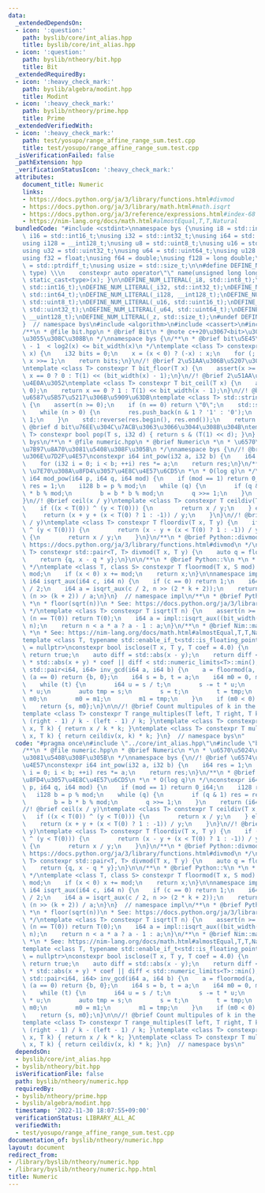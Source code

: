 ```yaml
---
data:
  _extendedDependsOn:
  - icon: ':question:'
    path: byslib/core/int_alias.hpp
    title: byslib/core/int_alias.hpp
  - icon: ':question:'
    path: byslib/ntheory/bit.hpp
    title: Bit
  _extendedRequiredBy:
  - icon: ':heavy_check_mark:'
    path: byslib/algebra/modint.hpp
    title: Modint
  - icon: ':heavy_check_mark:'
    path: byslib/ntheory/prime.hpp
    title: Prime
  _extendedVerifiedWith:
  - icon: ':heavy_check_mark:'
    path: test/yosupo/range_affine_range_sum.test.cpp
    title: test/yosupo/range_affine_range_sum.test.cpp
  _isVerificationFailed: false
  _pathExtension: hpp
  _verificationStatusIcon: ':heavy_check_mark:'
  attributes:
    document_title: Numeric
    links:
    - https://docs.python.org/ja/3/library/functions.html#divmod
    - https://docs.python.org/ja/3/library/math.html#math.isqrt
    - https://docs.python.org/ja/3/reference/expressions.html#index-68
    - https://nim-lang.org/docs/math.html#almostEqual,T,T,Natural
  bundledCode: "#include <cstdint>\nnamespace bys {\nusing i8 = std::int8_t;\nusing\
    \ i16 = std::int16_t;\nusing i32 = std::int32_t;\nusing i64 = std::int64_t;\n\
    using i128 = __int128_t;\nusing u8 = std::uint8_t;\nusing u16 = std::uint16_t;\n\
    using u32 = std::uint32_t;\nusing u64 = std::uint64_t;\nusing u128 = __uint128_t;\n\
    using f32 = float;\nusing f64 = double;\nusing f128 = long double;\n\nusing isize\
    \ = std::ptrdiff_t;\nusing usize = std::size_t;\n\n#define DEFINE_NUM_LITERAL(name,\
    \ type) \\\n    constexpr auto operator\"\" name(unsigned long long x) { return\
    \ static_cast<type>(x); }\n\nDEFINE_NUM_LITERAL(_i8, std::int8_t);\nDEFINE_NUM_LITERAL(_i16,\
    \ std::int16_t);\nDEFINE_NUM_LITERAL(_i32, std::int32_t);\nDEFINE_NUM_LITERAL(_i64,\
    \ std::int64_t);\nDEFINE_NUM_LITERAL(_i128, __int128_t);\nDEFINE_NUM_LITERAL(_u8,\
    \ std::uint8_t);\nDEFINE_NUM_LITERAL(_u16, std::uint16_t);\nDEFINE_NUM_LITERAL(_u32,\
    \ std::uint32_t);\nDEFINE_NUM_LITERAL(_u64, std::uint64_t);\nDEFINE_NUM_LITERAL(_u128,\
    \ __uint128_t);\nDEFINE_NUM_LITERAL(_z, std::size_t);\n#undef DEFINE_NUM_LITERAL\n\
    }  // namespace bys\n#include <algorithm>\n#include <cassert>\n#include <string>\n\
    /**\n * @file bit.hpp\n * @brief Bit\n * @note c++20\u3067<bit>\u304C\u8FFD\u52A0\
    \u3055\u308C\u308B\n */\nnamespace bys {\n/**\n * @brief bit\u5E45\n *\n * bit_width(x)\
    \ - 1  < log2(x) <= bit_width(x)\n */\ntemplate <class T> constexpr i32 bit_width(T\
    \ x) {\n    i32 bits = 0;\n    x = (x < 0) ? (-x) : x;\n    for (; x != 0; bits++)\
    \ x >>= 1;\n    return bits;\n}\n//! @brief 2\u51AA\u306B\u5207\u308A\u4E0B\u3052\
    \ntemplate <class T> constexpr T bit_floor(T x) {\n    assert(x >= 0);\n    return\
    \ x == 0 ? 0 : T(1) << (bit_width(x) - 1);\n}\n//! @brief 2\u51AA\u306B\u5207\u308A\
    \u4E0A\u3052\ntemplate <class T> constexpr T bit_ceil(T x) {\n    assert(x >=\
    \ 0);\n    return x == 0 ? 1 : T(1) << bit_width(x - 1);\n}\n//! @brief 2\u9032\
    \u6587\u5B57\u5217\u306B\u5909\u63DB\ntemplate <class T> std::string bin(T n)\
    \ {\n    assert(n >= 0);\n    if (n == 0) return \"0\";\n    std::string res;\n\
    \    while (n > 0) {\n        res.push_back(n & 1 ? '1' : '0');\n        n >>=\
    \ 1;\n    }\n    std::reverse(res.begin(), res.end());\n    return res;\n}\n//!\
    \ @brief d bit\u76EE\u304C\u7ACB\u3063\u3066\u3044\u308B\u304B\ntemplate <class\
    \ T> constexpr bool pop(T s, i32 d) { return s & (T(1) << d); }\n}  // namespace\
    \ bys\n/**\n * @file numeric.hpp\n * @brief Numeric\n *\n * \u6570\u5024\u8A08\
    \u7B97\u8A70\u3081\u5408\u308F\u305B\n */\nnamespace bys {\n//! @brief \u6574\u6570\
    \u306E\u7D2F\u4E57\nconstexpr i64 int_pow(i32 a, i32 b) {\n    i64 res = 1;\n\
    \    for (i32 i = 0; i < b; ++i) res *= a;\n    return res;\n}\n/**\n * @brief\
    \ \u7E70\u308A\u8FD4\u3057\u4E8C\u4E57\u6CD5\n *\n * O(log q)\n */\nconstexpr\
    \ i64 mod_pow(i64 p, i64 q, i64 mod) {\n    if (mod == 1) return 0_i64;\n    i128\
    \ res = 1;\n    i128 b = p % mod;\n    while (q) {\n        if (q & 1) res = res\
    \ * b % mod;\n        b = b * b % mod;\n        q >>= 1;\n    }\n    return (i64)res;\n\
    }\n//! @brief ceil(x / y)\ntemplate <class T> constexpr T ceildiv(T x, T y) {\n\
    \    if ((x < T(0)) ^ (y < T(0))) {\n        return x / y;\n    } else {\n   \
    \     return (x + y + (x < T(0) ? 1 : -1)) / y;\n    }\n}\n//! @brief floor(x\
    \ / y)\ntemplate <class T> constexpr T floordiv(T x, T y) {\n    if ((x < T(0))\
    \ ^ (y < T(0))) {\n        return (x - y + (x < T(0) ? 1 : -1)) / y;\n    } else\
    \ {\n        return x / y;\n    }\n}\n/**\n * @brief Python::divmod\n *\n * See:\
    \ https://docs.python.org/ja/3/library/functions.html#divmod\n */\ntemplate <class\
    \ T> constexpr std::pair<T, T> divmod(T x, T y) {\n    auto q = floordiv(x, y);\n\
    \    return {q, x - q * y};\n}\n\n/**\n * @brief Python::%\n *\n * See: https://docs.python.org/ja/3/reference/expressions.html#index-68\n\
    \ */\ntemplate <class T, class S> constexpr T floormod(T x, S mod) {\n    x %=\
    \ mod;\n    if (x < 0) x += mod;\n    return x;\n}\n\nnamespace impl {\nconstexpr\
    \ i64 isqrt_aux(i64 c, i64 n) {\n    if (c == 0) return 1;\n    i64 k = (c - 1)\
    \ / 2;\n    i64 a = isqrt_aux(c / 2, n >> (2 * k + 2));\n    return (a << k) +\
    \ (n >> (k + 2)) / a;\n}\n}  // namespace impl\n/**\n * @brief Python::math.isqrt\n\
    \ *\n * floor(sqrt(n))\n * See: https://docs.python.org/ja/3/library/math.html#math.isqrt\n\
    \ */\ntemplate <class T> constexpr T isqrt(T n) {\n    assert(n >= 0);\n    if\
    \ (n == T(0)) return T(0);\n    i64 a = impl::isqrt_aux((bit_width(n) - 1) / 2,\
    \ n);\n    return n < a * a ? a - 1 : a;\n}\n/**\n * @brief Nim::math::almostEqual\n\
    \ *\n * See: https://nim-lang.org/docs/math.html#almostEqual,T,T,Natural\n */\n\
    template <class T, typename std::enable_if_t<std::is_floating_point_v<T>, std::nullptr_t>\
    \ = nullptr>\nconstexpr bool isclose(T x, T y, T coef = 4.0) {\n    if (x == y)\
    \ return true;\n    auto diff = std::abs(x - y);\n    return diff <= std::numeric_limits<T>::epsilon()\
    \ * std::abs(x + y) * coef || diff < std::numeric_limits<T>::min();\n}\n\nconstexpr\
    \ std::pair<i64, i64> inv_gcd(i64 a, i64 b) {\n    a = floormod(a, b);\n    if\
    \ (a == 0) return {b, 0};\n    i64 s = b, t = a;\n    i64 m0 = 0, m1 = 1;\n\n\
    \    while (t) {\n        i64 u = s / t;\n        s -= t * u;\n        m0 -= m1\
    \ * u;\n        auto tmp = s;\n        s = t;\n        t = tmp;\n        tmp =\
    \ m0;\n        m0 = m1;\n        m1 = tmp;\n    }\n    if (m0 < 0) m0 += b / s;\n\
    \    return {s, m0};\n}\n\n//! @brief Count multipules of k in the [left, right)\n\
    template <class T> constexpr T range_multiples(T left, T right, T k) { return\
    \ (right - 1) / k - (left - 1) / k; }\ntemplate <class T> constexpr T multiple_floor(T\
    \ x, T k) { return x / k * k; }\ntemplate <class T> constexpr T multiple_ceil(T\
    \ x, T k) { return ceildiv(x, k) * k; }\n}  // namespace bys\n"
  code: "#pragma once\n#include \"../core/int_alias.hpp\"\n#include \"bit.hpp\"\n\
    /**\n * @file numeric.hpp\n * @brief Numeric\n *\n * \u6570\u5024\u8A08\u7B97\u8A70\
    \u3081\u5408\u308F\u305B\n */\nnamespace bys {\n//! @brief \u6574\u6570\u306E\u7D2F\
    \u4E57\nconstexpr i64 int_pow(i32 a, i32 b) {\n    i64 res = 1;\n    for (i32\
    \ i = 0; i < b; ++i) res *= a;\n    return res;\n}\n/**\n * @brief \u7E70\u308A\
    \u8FD4\u3057\u4E8C\u4E57\u6CD5\n *\n * O(log q)\n */\nconstexpr i64 mod_pow(i64\
    \ p, i64 q, i64 mod) {\n    if (mod == 1) return 0_i64;\n    i128 res = 1;\n \
    \   i128 b = p % mod;\n    while (q) {\n        if (q & 1) res = res * b % mod;\n\
    \        b = b * b % mod;\n        q >>= 1;\n    }\n    return (i64)res;\n}\n\
    //! @brief ceil(x / y)\ntemplate <class T> constexpr T ceildiv(T x, T y) {\n \
    \   if ((x < T(0)) ^ (y < T(0))) {\n        return x / y;\n    } else {\n    \
    \    return (x + y + (x < T(0) ? 1 : -1)) / y;\n    }\n}\n//! @brief floor(x /\
    \ y)\ntemplate <class T> constexpr T floordiv(T x, T y) {\n    if ((x < T(0))\
    \ ^ (y < T(0))) {\n        return (x - y + (x < T(0) ? 1 : -1)) / y;\n    } else\
    \ {\n        return x / y;\n    }\n}\n/**\n * @brief Python::divmod\n *\n * See:\
    \ https://docs.python.org/ja/3/library/functions.html#divmod\n */\ntemplate <class\
    \ T> constexpr std::pair<T, T> divmod(T x, T y) {\n    auto q = floordiv(x, y);\n\
    \    return {q, x - q * y};\n}\n\n/**\n * @brief Python::%\n *\n * See: https://docs.python.org/ja/3/reference/expressions.html#index-68\n\
    \ */\ntemplate <class T, class S> constexpr T floormod(T x, S mod) {\n    x %=\
    \ mod;\n    if (x < 0) x += mod;\n    return x;\n}\n\nnamespace impl {\nconstexpr\
    \ i64 isqrt_aux(i64 c, i64 n) {\n    if (c == 0) return 1;\n    i64 k = (c - 1)\
    \ / 2;\n    i64 a = isqrt_aux(c / 2, n >> (2 * k + 2));\n    return (a << k) +\
    \ (n >> (k + 2)) / a;\n}\n}  // namespace impl\n/**\n * @brief Python::math.isqrt\n\
    \ *\n * floor(sqrt(n))\n * See: https://docs.python.org/ja/3/library/math.html#math.isqrt\n\
    \ */\ntemplate <class T> constexpr T isqrt(T n) {\n    assert(n >= 0);\n    if\
    \ (n == T(0)) return T(0);\n    i64 a = impl::isqrt_aux((bit_width(n) - 1) / 2,\
    \ n);\n    return n < a * a ? a - 1 : a;\n}\n/**\n * @brief Nim::math::almostEqual\n\
    \ *\n * See: https://nim-lang.org/docs/math.html#almostEqual,T,T,Natural\n */\n\
    template <class T, typename std::enable_if_t<std::is_floating_point_v<T>, std::nullptr_t>\
    \ = nullptr>\nconstexpr bool isclose(T x, T y, T coef = 4.0) {\n    if (x == y)\
    \ return true;\n    auto diff = std::abs(x - y);\n    return diff <= std::numeric_limits<T>::epsilon()\
    \ * std::abs(x + y) * coef || diff < std::numeric_limits<T>::min();\n}\n\nconstexpr\
    \ std::pair<i64, i64> inv_gcd(i64 a, i64 b) {\n    a = floormod(a, b);\n    if\
    \ (a == 0) return {b, 0};\n    i64 s = b, t = a;\n    i64 m0 = 0, m1 = 1;\n\n\
    \    while (t) {\n        i64 u = s / t;\n        s -= t * u;\n        m0 -= m1\
    \ * u;\n        auto tmp = s;\n        s = t;\n        t = tmp;\n        tmp =\
    \ m0;\n        m0 = m1;\n        m1 = tmp;\n    }\n    if (m0 < 0) m0 += b / s;\n\
    \    return {s, m0};\n}\n\n//! @brief Count multipules of k in the [left, right)\n\
    template <class T> constexpr T range_multiples(T left, T right, T k) { return\
    \ (right - 1) / k - (left - 1) / k; }\ntemplate <class T> constexpr T multiple_floor(T\
    \ x, T k) { return x / k * k; }\ntemplate <class T> constexpr T multiple_ceil(T\
    \ x, T k) { return ceildiv(x, k) * k; }\n}  // namespace bys\n"
  dependsOn:
  - byslib/core/int_alias.hpp
  - byslib/ntheory/bit.hpp
  isVerificationFile: false
  path: byslib/ntheory/numeric.hpp
  requiredBy:
  - byslib/ntheory/prime.hpp
  - byslib/algebra/modint.hpp
  timestamp: '2022-11-30 18:07:55+09:00'
  verificationStatus: LIBRARY_ALL_AC
  verifiedWith:
  - test/yosupo/range_affine_range_sum.test.cpp
documentation_of: byslib/ntheory/numeric.hpp
layout: document
redirect_from:
- /library/byslib/ntheory/numeric.hpp
- /library/byslib/ntheory/numeric.hpp.html
title: Numeric
---
```

